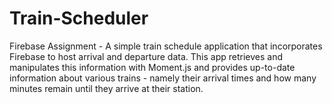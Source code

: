# Train-Scheduler
Firebase Assignment - A simple train schedule application that incorporates Firebase to host arrival and departure data. This app retrieves and manipulates this information with Moment.js and provides up-to-date information about various trains - namely their arrival times and how many minutes remain until they arrive at their station.
